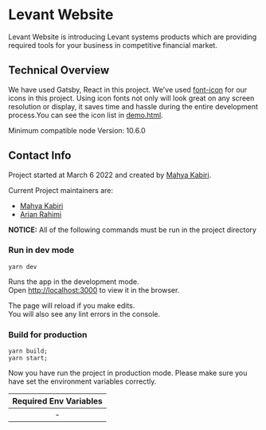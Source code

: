 # Levant Website

Levant Website is introducing Levant systems products which are providing required tools for your business in competitive financial market.

## Technical Overview

We have used Gatsby, React in this project.
We've used [font-icon](https://icomoon.io/) for our icons in this project. Using icon fonts not only will look great on any screen resolution or display, it saves time and hassle during the entire development process.You can see the icon list in [demo.html](./static/css/levantWebsite/demo.html).

Minimum compatible node Version: 10.6.0
## Contact Info

Project started at March 6 2022 and created by [Mahya Kabiri](mailto:m.kabiri@kian.digital).

Current Project maintainers are:

- [Mahya Kabiri](mailto:m.kabiri@kian.digital)
- [Arian Rahimi](mailto:a.rahimi@kian.digital)


**NOTICE:** All of the following commands must be run in the project directory

### Run in dev mode

```
yarn dev
```

Runs the app in the development mode.<br />
Open [http://localhost:3000](http://localhost:3000) to view it in the browser.

The page will reload if you make edits.<br />
You will also see any lint errors in the console.

### Build for production

```
yarn build;
yarn start;
```

Now you have run the project in production mode. Please make sure you have set the environment variables correctly.

| Required Env Variables |
| :--------------------: |
|           -            |
